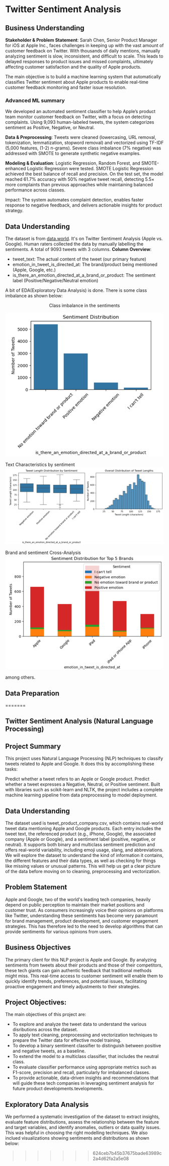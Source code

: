 
# Twitter Sentiment Analysis
## Business Understanding
**Stakeholder & Problem Statement**: Sarah Chen, Senior Product Manager for iOS at Apple Inc., faces challenges in keeping up with the vast amount of customer feedback on Twitter. With thousands of daily mentions, manually analyzing sentiment is slow, inconsistent, and difficult to scale. This leads to delayed responses to product issues and missed complaints, ultimately affecting customer satisfaction and the quality of Apple products.

The main objective is to build a machine learning system that automatically classifies Twitter sentiment about Apple products to enable real-time customer feedback monitoring and faster issue resolution.
### Advanced ML summary
We developed an automated sentiment classifier to help Apple’s product team monitor customer feedback on Twitter, with a focus on detecting complaints. Using 9,093 human-labeled tweets, the system categorizes sentiment as Positive, Negative, or Neutral.

**Data & Preprocessing**: Tweets were cleaned (lowercasing, URL removal, tokenization, lemmatization, stopword removal) and vectorized using TF-IDF (5,000 features, (1-2) n-grams). Severe class imbalance (7% negative) was addressed with SMOTE to generate synthetic negative examples.

**Modeling & Evaluation**: Logistic Regression, Random Forest, and SMOTE-enhanced Logistic Regression were tested. SMOTE Logistic Regression achieved the best balance of recall and precision. On the test set, the model reached 61.7% accuracy with 50% negative tweet recall, detecting 5.5× more complaints than previous approaches while maintaining balanced performance across classes.

Impact: The system automates complaint detection, enables faster response to negative feedback, and delivers actionable insights for product strategy.
## Data Understanding
The dataset is from [data.world](https://data.world/crowdflower/brands-and-product-emotions). It's on Twitter Sentiment Analysis (Apple vs. Google). Human raters collected the data by manually labelling the sentiments. A total of 9093 tweets with 3 columns.
**Column Overview**:
- tweet_text: The actual content of the tweet (our primary feature)
- emotion_in_tweet_is_directed_at: The brand/product being mentioned (Apple, Google, etc.)
- is_there_an_emotion_directed_at_a_brand_or_product: The sentiment label (Positive/Negative/Neutral emotion)

A bit of EDA(Exploratory Data Analysis) is done. 
There is some class imbalance as shown below:

<p align ='center'>Class imbalance in the sentiments</p>

![Analysis 1](https://github.com/dennischesire/GROUP11-PROJECT/blob/ivy/images/Screenshot%20(117).png)

Text Characteristics by sentiment
![Analysis 2](https://github.com/dennischesire/GROUP11-PROJECT/blob/ivy/images/Screenshot%20(110).png)

Brand and sentiment Cross-Analysis
![Analysis 3](https://github.com/dennischesire/GROUP11-PROJECT/blob/ivy/images/Screenshot%20(111).png)

among others.
## Data Preparation
=======
## Twitter Sentiment Analysis (Natural Language Processing)

## Project Summary

This project uses Natural Language Processing (NLP) techniques to classify tweets related to Apple and Google. It does this by accomplishing these tasks:

Predict whether a tweet refers to an Apple or Google product.
Predict whether a tweet expresses a Negative, Neutral, or Positive sentiment. Built with libraries such as scikit-learn and NLTK, the project includes a complete machine learning pipeline from data preprocessing to model deployment.


## Data Understanding
The dataset used is tweet_product_company.csv, which contains real-world tweet data mentioning Apple and Google products. Each entry includes the tweet text, the referenced product (e.g., iPhone, Google), the associated company (Apple or Google), and a sentiment label (positive, negative, or neutral). It supports both binary and multiclass sentiment prediction and offers real-world variability, including emoji usage, slang, and abbreviations. We will explore the dataset to understand the kind of information it contains, the different features and their data types, as well as checking for things like missing values or unusual patterns. This will help us get a clear picture of the data before moving on to cleaning, preprocessing and vectorization.

## Problem Statement
Apple and Google, two of the world's leading tech companies, heavily depend on public perception to maintain their market positions and customer trust. As consumers increasingly voice their opinions on platforms like Twitter, understanding these sentiments has become very paramount for brand management, product development, and customer engagement strategies. This has therefore led to the need to develop algorithms that can provide sentiments for various opinions from users.

## Business Objectives
The primary client for this NLP project is Apple and Google. By analyzing sentiments from tweets about their products and those of their competitors, these tech giants can gain authentic feedback that traditional methods might miss. This real-time access to customer sentiment will enable them to quickly identify trends, preferences, and potential issues, facilitating proactive engagement and timely adjustments to their strategies.

## Project Objectives:
The main objectives of this project are:

* To explore and analyze the tweet data to understand the various disributions across the dataset.
* To apply text cleaning, preprocessing and vectorization techniques to prepare the Twitter data for effective model training.
* To develop a binary sentiment classifier to distinguish between positive and negative tweets, as a baseline.
* To extend the model to a multiclass classifier, that includes the neutral class.
* To evaluate classifier performance using appropriate metrics such as F1-score, precision and recall, particularly for imbalanced classes.
* To provide actionable, data-driven insights and recommendations that will guide these tech companies in leveraging sentiment analysis for future product developments.tevelopments.

## Exploratory Data Analysis
We performed a systematic investigation of the dataset to extract insights, evaluate feature distributions, assess the relationship between the feature and target variables, and identify anomalies, outliers or data quality issues. This was helpful in choosing the right modelling techniques. We also inclued visualizations showing sentiments and distributions as shown below:
>>>>>>> 624ceb7b45b37675bade63989c2a4d62fa2a5e08

